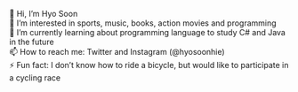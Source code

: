  👋 Hi, I’m Hyo Soon <br>
 👀 I’m interested in sports, music, books, action movies and programming <br>
 🌱 I’m currently learning about programming language to study C# and Java in the future <br>
 📫 How to reach me: Twitter and Instagram (@hyosoonhie) <br>
 ⚡ Fun fact: I don’t know how to ride a bicycle, but would like to participate in a cycling race

<!---
hyosoonhie/hyosoonhie is a ✨ special ✨ repository because its `README.md` (this file) appears on your GitHub profile.
You can click the Preview link to take a look at your changes.
- 😄 Pronouns: ...
- 💞️ I’m looking to collaborate on ...
--->
